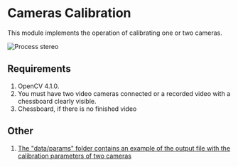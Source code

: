 # Cameras Calibration

This module implements the operation of calibrating one or two cameras.

![Process stereo](data/gif/calib.gif)

## Requirements

1. OpenCV 4.1.0.
2. You must have two video cameras connected or a recorded video with a chessboard clearly visible.
3. Chessboard, if there is no finished video

## Other

1. [The "data/params" folder contains an example of the output file with the calibration parameters of two cameras](data/params)

